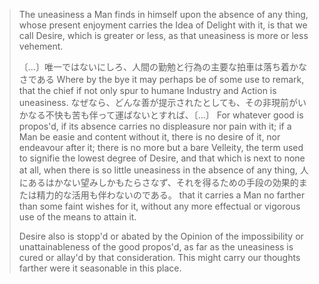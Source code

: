 

> The uneasiness a Man finds in himself upon the absence of any thing, whose present enjoyment carries the Idea of Delight with it, is that we call Desire, which is greater or less, as that uneasiness is more or less vehement. 
>
> 〔…〕唯一ではないにしろ、人間の勤勉と行為の主要な拍車は落ち着かなさである
> Where by the bye it may perhaps be of some use to remark, that the chief if not only spur to humane Industry and Action is uneasiness. 
> なぜなら、どんな善が提示されたとしても、その非現前がいかなる不快も苦も伴って運ばないとすれば、〔…〕
> For whatever good is propos'd, if its absence carries no displeasure nor pain with it; if a Man be easie and content without it, there is no desire of it, nor endeavour after it; there is no more but a bare Velleity, the term used to signifie the lowest degree of Desire, and that which is next to none at all, when there is so little uneasiness in the absence of any thing, 
> 人にあるはかない望みしかもたらさなず、それを得るための手段の効果的または精力的な活用も伴わないのである。
> that it carries a Man no farther than some faint wishes for it, without any more effectual or vigorous use of the means to attain it. 
> 
> Desire also is stopp'd or abated by the Opinion of the impossibility or unattainableness of the good propos'd, as far as the uneasiness is cured or allay'd by that consideration. This might carry our thoughts farther were it seasonable in this place.